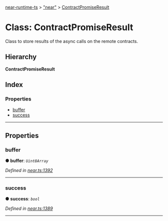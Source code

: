 [near-runtime-ts](../README.md) > ["near"](../modules/_near_.md) > [ContractPromiseResult](../classes/_near_.contractpromiseresult.md)

# Class: ContractPromiseResult

Class to store results of the async calls on the remote contracts.

## Hierarchy

**ContractPromiseResult**

## Index

### Properties

* [buffer](_near_.contractpromiseresult.md#buffer)
* [success](_near_.contractpromiseresult.md#success)

---

## Properties

<a id="buffer"></a>

###  buffer

**● buffer**: *`Uint8Array`*

*Defined in [near.ts:1392](https://github.com/nearprotocol/near-runtime-ts/blob/a04d184/near.ts#L1392)*

___
<a id="success"></a>

###  success

**● success**: *`bool`*

*Defined in [near.ts:1389](https://github.com/nearprotocol/near-runtime-ts/blob/a04d184/near.ts#L1389)*

___

